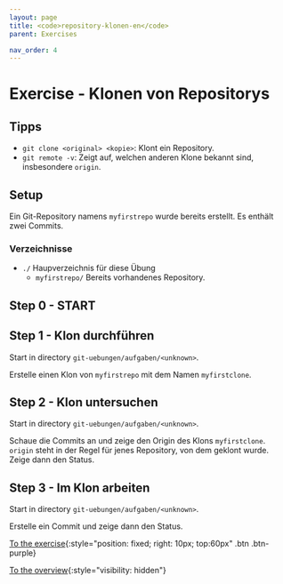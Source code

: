 ```yaml
---
layout: page
title: <code>repository-klonen-en</code>
parent: Exercises

nav_order: 4
---
```

# Exercise - Klonen von Repositorys


## Tipps

 * `git clone <original> <kopie>`: Klont ein Repository.
 * `git remote -v`: Zeigt auf, welchen anderen Klone bekannt sind,
   insbesondere `origin`.

## Setup

Ein Git-Repository namens `myfirstrepo` wurde bereits erstellt.
Es enthält zwei Commits.

### Verzeichnisse

 * `./` Haupverzeichnis für diese Übung 
   - `myfirstrepo/` Bereits vorhandenes Repository.
  

<h2>Step 0 - START <!-- UEB/Klonen von Repositorys/0 --></h2>

<h2>Step 1 - Klon durchführen <!-- UEB/Klonen von Repositorys/1 --></h2>

Start in directory `git-uebungen/aufgaben/<unknown>`.

Erstelle einen Klon von `myfirstrepo` mit dem Namen `myfirstclone`.

<h2>Step 2 - Klon untersuchen <!-- UEB/Klonen von Repositorys/2 --></h2>

Start in directory `git-uebungen/aufgaben/<unknown>`.

Schaue die Commits an und
zeige den Origin des Klons `myfirstclone`.
`origin` steht in der Regel für jenes Repository,
von dem geklont wurde.
Zeige dann den Status.

<h2>Step 3 - Im Klon arbeiten <!-- UEB/Klonen von Repositorys/3 --></h2>

Start in directory `git-uebungen/aufgaben/<unknown>`.

Erstelle ein Commit und zeige dann den Status.

[To the exercise](loesung-repository-klonen-en.html){:style="position: fixed; right: 10px; top:60px" .btn .btn-purple}

[To the overview](../../ueberblick-en.html){:style="visibility: hidden"}

